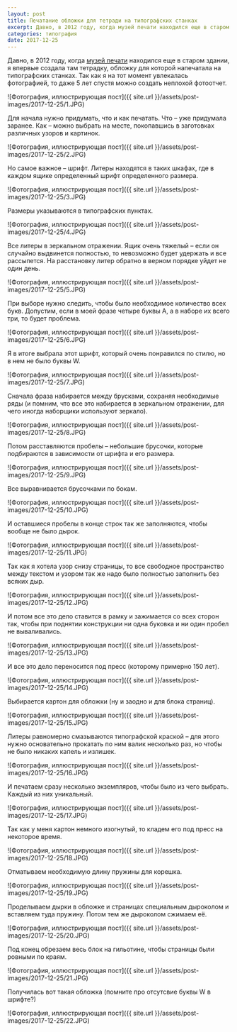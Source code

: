 ```yaml
---
layout: post
title: Печатание обложки для тетради на типографских станках
excerpt: Давно, в 2012 году, когда музей печати находился еще в старом здании, я впервые создала там тетрадку, обложку для которой напечатала на типографских станках. Так как я на тот момент увлекалась фотографией, то даже 5 лет спустя можно создать неплохой фотоотчет.
categories: типография
date: 2017-12-25
---
```


Давно, в 2012 году, когда [музей печати](http://www.trykimuuseum.ee/portfolio/information-in-english) находился еще в старом здании, я впервые создала там тетрадку, обложку для которой напечатала на типографских станках. Так как я на тот момент увлекалась фотографией, то даже 5 лет спустя можно создать неплохой фотоотчет.

![Фотография, иллюстрирующая пост]({{ site.url }}/assets/post-images/2017-12-25/1.JPG)

Для начала нужно придумать, что и как печатать. Что – уже придумала заранее. Как – можно выбрать на месте, покопавшись в заготовках различных узоров и картинок.

![Фотография, иллюстрирующая пост]({{ site.url }}/assets/post-images/2017-12-25/2.JPG)

Но самое важное – шрифт. Литеры находятся в таких шкафах, где в каждом ящике определенный шрифт определенного размера.

![Фотография, иллюстрирующая пост]({{ site.url }}/assets/post-images/2017-12-25/3.JPG)

Размеры указываются в типографских пунктах.

![Фотография, иллюстрирующая пост]({{ site.url }}/assets/post-images/2017-12-25/4.JPG)

Все литеры в зеркальном отражении. Ящик очень тяжелый – если он случайно выдвинется полностью, то невозможно будет удержать и все рассыпется. На расстановку литер обратно в верном порядке уйдет не один день.

![Фотография, иллюстрирующая пост]({{ site.url }}/assets/post-images/2017-12-25/5.JPG)

При выборе нужно следить, чтобы было необходимое количество всех букв. Допустим, если в моей фразе четыре буквы А, а в наборе их всего три, то будет проблема.

![Фотография, иллюстрирующая пост]({{ site.url }}/assets/post-images/2017-12-25/6.JPG)

Я в итоге выбрала этот шрифт, который очень понравился по стилю, но в нем не было буквы W.

![Фотография, иллюстрирующая пост]({{ site.url }}/assets/post-images/2017-12-25/7.JPG)

Сначала фраза набирается между брусками, сохраняя необходимые ряды (и помним, что все это набирается в зеркальном отражении, для чего иногда наборщики используют зеркало).

![Фотография, иллюстрирующая пост]({{ site.url }}/assets/post-images/2017-12-25/8.JPG)

Потом расставляются пробелы – небольшие брусочки, которые подбираются в зависимости от шрифта и его размера.

![Фотография, иллюстрирующая пост]({{ site.url }}/assets/post-images/2017-12-25/9.JPG)

Все выравнивается брусочками по бокам.

![Фотография, иллюстрирующая пост]({{ site.url }}/assets/post-images/2017-12-25/10.JPG)

И оставшиеся пробелы в конце строк так же заполняются, чтобы вообще не было дырок.

![Фотография, иллюстрирующая пост]({{ site.url }}/assets/post-images/2017-12-25/11.JPG)

Так как я хотела узор снизу страницы, то все свободное пространство между текстом и узором так же надо было полностью заполнить без всяких дыр.

![Фотография, иллюстрирующая пост]({{ site.url }}/assets/post-images/2017-12-25/12.JPG)

И потом все это дело ставится в рамку и зажимается со всех сторон так, чтобы при поднятии конструкции ни одна буковка и ни один пробел не вываливались.

![Фотография, иллюстрирующая пост]({{ site.url }}/assets/post-images/2017-12-25/13.JPG)

И все это дело переносится под пресс (которому примерно 150 лет).

![Фотография, иллюстрирующая пост]({{ site.url }}/assets/post-images/2017-12-25/14.JPG)

Выбирается картон для обложки (ну и заодно и для блока страниц).

![Фотография, иллюстрирующая пост]({{ site.url }}/assets/post-images/2017-12-25/15.JPG)

Литеры равномерно смазываются типографской краской – для этого нужно основательно прокатать по ним валик несколько раз, но чтобы не было никаких капель и излишек.

![Фотография, иллюстрирующая пост]({{ site.url }}/assets/post-images/2017-12-25/16.JPG)

И печатаем сразу несколько экземпляров, чтобы было из чего выбрать. Каждый из них уникальный.

![Фотография, иллюстрирующая пост]({{ site.url }}/assets/post-images/2017-12-25/17.JPG)

Так как у меня картон немного изогнутый, то кладем его под пресс на некоторое время.

![Фотография, иллюстрирующая пост]({{ site.url }}/assets/post-images/2017-12-25/18.JPG)

Отматываем необходимую длину пружины для корешка.

![Фотография, иллюстрирующая пост]({{ site.url }}/assets/post-images/2017-12-25/19.JPG)

Проделываем дырки в обложке и страницах специальным дыроколом и вставляем туда пружину. Потом тем же дыроколом сжимаем её.

![Фотография, иллюстрирующая пост]({{ site.url }}/assets/post-images/2017-12-25/20.JPG)

Под конец обрезаем весь блок на гильотине, чтобы страницы были ровными по краям.

![Фотография, иллюстрирующая пост]({{ site.url }}/assets/post-images/2017-12-25/21.JPG)

Получилась вот такая обложка (помните про отсутсвие буквы W в шрифте?)

![Фотография, иллюстрирующая пост]({{ site.url }}/assets/post-images/2017-12-25/22.JPG)